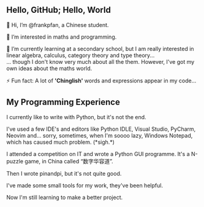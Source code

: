 ## Hello, GitHub; Hello, World

👋 Hi, I’m @frankpfan, a Chinese student.

👀 I’m interested in maths and programming.

🌱 I’m currently learning at a secondary school, but I am really
interested in linear algebra, calculus, category theory and type theory...\
... though I don't know very much about all the them.
However, I've got my own ideas about the maths world.

⚡ Fun fact: A lot of **'Chinglish'** words and expressions appear in my code...

## My Programming Experience

I currently like to write with Python, but it's not the end.

I've used a few IDE's and editors like Python IDLE, Visual Studio, PyCharm,
Neovim and... sorry, sometimes, when I'm soooo lazy, Windows Notepad,
which has caused much problem. (\*sigh.\*)

I attended a competition on IT and wrote a Python GUI programme.
It's a N-puzzle game, in China called “数字华容道”.

Then I wrote pinandpi, but it's not quite good.

I've made some small tools for my work, they've been helpful.

Now I'm still learning to make a better project.

